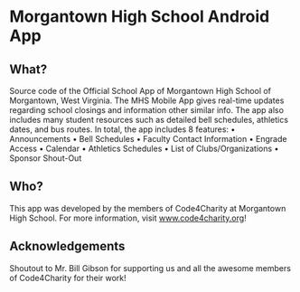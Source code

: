 # Morgantown High School Android App

## What?

Source code of the Official School App of Morgantown High School of Morgantown, West Virginia. The MHS Mobile App gives real-time updates regarding school closings and information other similar info. The app also includes many student resources such as detailed bell schedules, athletics dates, and bus routes.
In total, the app includes 8 features:
• Announcements
• Bell Schedules
• Faculty Contact Information
• Engrade Access
• Calendar
• Athletics Schedules
• List of Clubs/Organizations
• Sponsor Shout-Out

## Who?

This app was developed by the members of Code4Charity at Morgantown High School. For more information, visit www.code4charity.org!

## Acknowledgements

Shoutout to Mr. Bill Gibson for supporting us and all the awesome members of Code4Charity for their work!
